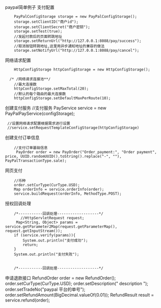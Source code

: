 paypal简单例子
支付配置

        PayPalConfigStorage storage = new PayPalConfigStorage();
        storage.setClientID("商户id");
        storage.setClientSecret("商户密钥");
        storage.setTest(true);
        //发起付款后的页面转跳地址
        storage.setReturnUrl("http://127.0.0.1:8088/pay/success");
        //取消按钮转跳地址,这里用异步通知地址的兼容的做法
        storage.setNotifyUrl("http://127.0.0.1:8088/pay/cancel");


网络请求配置

        HttpConfigStorage httpConfigStorage = new HttpConfigStorage();
        
      /* /网络请求连接池**/
        //最大连接数
        httpConfigStorage.setMaxTotal(20);
        //默认的每个路由的最大连接数
        httpConfigStorage.setDefaultMaxPerRoute(10);

创建支付服务
//支付服务
PayService service = new PayPalPayService(configStorage);

     //设置网络请求配置根据需求进行设置
     //service.setRequestTemplateConfigStorage(httpConfigStorage)

创建支付订单信息

        //支付订单基础信息
         PayOrder order = new PayOrder("Order_payment:", "Order payment", price, UUID.randomUUID().toString().replace("-", ""), PayPalTransactionType.sale);

网页支付


        //币种
        order.setCurType(CurType.USD);
        Map orderInfo = service.orderInfo(order);
        service.buildRequest(orderInfo, MethodType.POST);
授权回调处理

        /*-----------回调处理-------------------*/
           //HttpServletRequest request;
         Map<String, Object> params = service.getParameter2Map(request.getParameterMap(), request.getInputStream());
        if (service.verify(params)){
            System.out.println("支付成功");
            return;
        }
        System.out.println("支付失败");


        /*-----------回调处理-------------------*/

申请退款接口
RefundOrder order = new RefundOrder();
order.setCurType(CurType.USD);
order.setDescription(" description ");
order.setTradeNo("paypal 平台的单号");
order.setRefundAmount(BigDecimal.valueOf(0.01));
RefundResult result =  service.refund(order);
